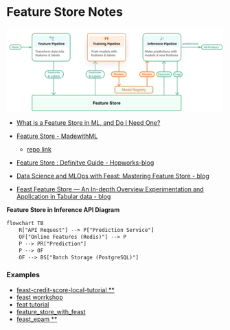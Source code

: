 # Feature Store Notes

![diagram](images/diagram.png)

- [What is a Feature Store in ML, and Do I Need One?](https://www.qwak.com/post/what-is-a-feature-store-in-ml)

- [Feature Store - MadewithML](https://madewithml.com/courses/mlops/feature-store/#when-do-i-need-a-feature-store)
    - [repo link](https://github.com/GokuMohandas/feature-store/tree/main)

- [Feature Store : Definitve Guide - Hopworks-blog](https://mljam.com/feature-store/)
- [Data Science and MLOps with Feast: Mastering Feature Store - blog](https://oleg-dubetcky.medium.com/data-science-and-mlops-with-feast-mastering-feature-store-2b92c55ddd25)
- [Feast Feature Store — An In-depth Overview Experimentation and Application in Tabular data - blog](https://medium.com/@ongxuanhong/mlops-03-feast-feature-store-an-in-depth-overview-experimentation-and-application-in-tabular-b9d1c5376483)

**Feature Store in Inference API Diagram**


```mermaid
flowchart TB
    R["API Request"] --> P["Prediction Service"]
    OF["Online Features (Redis)"] --> P
    P --> PR["Prediction"]
    P --> OF
    OF --> BS["Batch Storage (PostgreSQL)"]

```


### Examples

- [feast-credit-score-local-tutorial **](https://github.com/feast-dev/feast-credit-score-local-tutorial)
- [feast worrkshop](https://github.com/feast-dev/feast-workshop)
- [feat tutorial](https://github.com/iamirmasoud/feast-tutorial/tree/masterl)
- [feature_store_with_feast](https://github.com/GokuMohandas/feature-store/blob/main/feature_store.ipynb)
- [feast_epam **](https://github.com/ElliotNguyen68/feast_epam/tree/main)